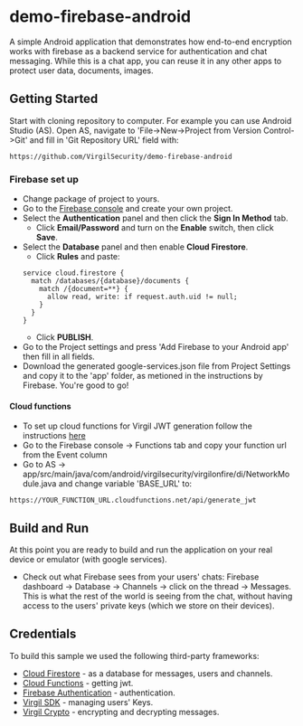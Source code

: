 # demo-firebase-android
A simple Android application that demonstrates how end-to-end encryption works with firebase as a backend service for authentication and chat messaging. While this is a chat app, you can reuse it in any other apps to protect user data, documents, images.

## Getting Started

Start with cloning repository to computer. For example you can use Android Studio (AS). Open AS, navigate to 'File->New->Project from Version Control->Git' and fill in 'Git Repository URL' field with: 
```
https://github.com/VirgilSecurity/demo-firebase-android
```

### Firebase set up
* Change package of project to yours. 
* Go to the [Firebase console](https://console.firebase.google.com) and create your own project.
* Select the **Authentication** panel and then click the **Sign In Method** tab.
  *  Click **Email/Password** and turn on the **Enable** switch, then click **Save**.
* Select the **Database** panel and then enable **Cloud Firestore**.
  * Click **Rules** and paste:
  ```
  service cloud.firestore {
    match /databases/{database}/documents {
      match /{document=**} {
        allow read, write: if request.auth.uid != null;
      }
    }
  }
  ```
  * Click **PUBLISH**.
* Go to the Project settings and press 'Add Firebase to your Android app' then fill in all fields.
* Download the generated google-services.json file from Project Settings and copy it to the 'app' folder, as metioned in the instructions by Firebase. You're good to go!

#### Cloud functions
* To set up cloud functions for Virgil JWT generation follow the instructions [here](https://github.com/VirgilSecurity/demo-firebase-func)
* Go to the Firebase console -> Functions tab and copy your function url from the Event column
* Go to AS -> app/src/main/java/com/android/virgilsecurity/virgilonfire/di/NetworkModule.java and change variable 'BASE_URL' to:
```
https://YOUR_FUNCTION_URL.cloudfunctions.net/api/generate_jwt
```

## Build and Run
At this point you are ready to build and run the application on your real device or emulator (with google services).
* Check out what Firebase sees from your users' chats: Firebase dashboard -> Database -> Channels -> click on the thread -> Messages. This is what the rest of the world is seeing from the chat, without having access to the users' private keys (which we store on their devices).

## Credentials

To build this sample we used the following third-party frameworks:

* [Cloud Firestore](https://firebase.google.com/docs/firestore/) - as a database for messages, users and channels.
* [Cloud Functions](https://firebase.google.com/docs/functions/) - getting jwt.
* [Firebase Authentication](https://firebase.google.com/docs/auth/) - authentication.
* [Virgil SDK](https://github.com/VirgilSecurity/virgil-sdk-x) - managing users' Keys.
* [Virgil Crypto](https://github.com/VirgilSecurity/virgil-foundation-x) - encrypting and decrypting messages.

